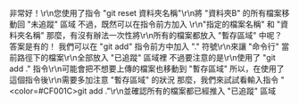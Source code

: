 非常好！\r\n您使用了指令 "git reset 資料夾名稱"\r\n將 "資料夾B" 的所有檔案移動回 "未追蹤" 區域
不過，既然可以在指令前方加入 \r\n"指定的檔案名稱" 和 "資料夾名稱"
那麼，有沒有辦法一次性將\r\n所有的檔案都放入 "暫存區域" 中呢？
答案是有的！
我們可以在 "git add" 指令前方中加入 "." 符號\r\n來讓 "命令行" 當前路徑下的檔案\r\n全部放入 "已追蹤" 區域裡
不過要注意的是\r\n使用了 "git add ." 指令\r\n可能會把不想要上傳的檔案也移動到 "暫存區域" 
所以，在使用了這個指令後\r\n需要多加注意 "暫存區域" 的狀況
那麼，我們來試試看輸入指令 "<color=#CF001C>git add .</color>"\r\n並確認所有的檔案都已經推入 "已追蹤" 區域